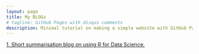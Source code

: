```yaml
---
layout: page
title: My BLOGs
# tagline: GitHub Pages with disqus comments
description: Minimal tutorial on making a simple website with GitHub Pages
---
```


[1. Short summarisation blog on using R for Data Science.](pages/blogs/hci/hci_blog.html)
